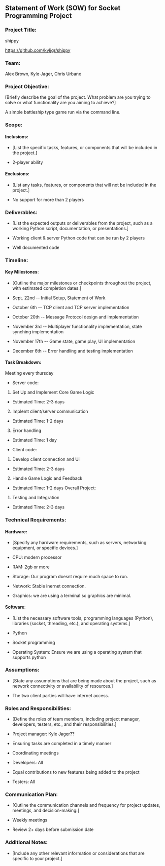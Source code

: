 Statement of Work (SOW) for Socket Programming Project
------------------------------------------------------

### Project Title:

shippy

<https://github.com/kyljgr/shippy>

### Team:

Alex Brown, Kyle Jager, Chris Urbano

### Project Objective:

[Briefly describe the goal of the project. What problem are you trying to solve or what functionality are you aiming to achieve?]

A simple battleship type game run via the command line. 

### Scope:

#### Inclusions:

-   [List the specific tasks, features, or components that will be included in the project.]

-   2-player ability 

#### Exclusions:

-   [List any tasks, features, or components that will not be included in the project.]

-   No support for more than 2 players

### Deliverables:

-   [List the expected outputs or deliverables from the project, such as a working Python script, documentation, or presentations.]

-   Working client & server Python code that can be run by 2 players

-   Well documented code

### Timeline:

#### Key Milestones:

-   [Outline the major milestones or checkpoints throughout the project, with estimated completion dates.]

-   Sept. 22nd -- Initial Setup, Statement of Work

-   October 6th -- TCP client and TCP server implementation

-   October 20th -- Message Protocol design and implementation

-   November 3rd -- Multiplayer functionality implementation, state synching implementation

-   November 17th -- Game state, game play, UI implementation

-   December 6th -- Error handling and testing implementation

#### Task Breakdown:
Meeting every thursday
- Server code:

1. Set Up and Implement Core Game Logic
  * Estimated Time: 2-3 days
2. Implemt client/server communication
  * Estimated Time: 1-2 days
3. Error handling
  * Estimated Time: 1 day

- Client code:
1. Develop client connection and Ui
  * Estimated Time: 2-3 days
2. Handle Game Logic and Feedback
  * Estimated Time: 1-2 days
Overall Project:
1. Testing and Integration
  * Estimated Time: 2-3 days

### Technical Requirements:

#### Hardware:

-   [Specify any hardware requirements, such as servers, networking equipment, or specific devices.]

-   CPU: modern processor
-   RAM: 2gb or more
-   Storage: Our program doesnt require much space to run.
-   Network: Stable inernet connection.
-   Graphics: we are using a terminal so graphics are minimal.
  

#### Software:

-   [List the necessary software tools, programming languages (Python), libraries (socket, threading, etc.), and operating systems.]

-   Python 

-   Socket programming

-   Operating System: Ensure we are using a operating system that supports python

### Assumptions:

-   [State any assumptions that are being made about the project, such as network connectivity or availability of resources.]

-   The two client parties will have internet access.

### Roles and Responsibilities:

-   [Define the roles of team members, including project manager, developers, testers, etc., and their responsibilities.]

-   Project manager: Kyle Jager??

-   Ensuring tasks are completed in a timely manner

-   Coordinating meetings

-   Developers: All

-   Equal contributions to new features being added to the project

-   Testers: All

### Communication Plan:

-   [Outline the communication channels and frequency for project updates, meetings, and decision-making.]

-   Weekly meetings

-   Review 2+ days before submission date

### Additional Notes:

-   [Include any other relevant information or considerations that are specific to your project.]
